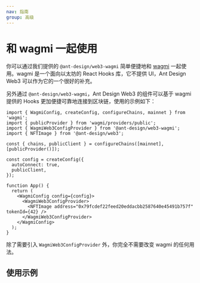 ```yaml
---
nav: 指南
group: 高级
---
```


# 和 wagmi 一起使用

你可以通过我们提供的 `@ant-design/web3-wagmi` 简单便捷地和 [wagmi](https://wagmi.sh/) 一起使用。wagmi 是一个面向以太坊的 React Hooks 库，它不提供 UI，Ant Design Web3 可以作为它的一个很好的补充。

另外通过 `@ant-design/web3-wagmi`，Ant Design Web3 的组件可以基于 wagmi 提供的 Hooks 更加便捷可靠地连接到区块链，使用的示例如下：

```tsx | pure
import { WagmiConfig, createConfig, configureChains, mainnet } from 'wagmi';
import { publicProvider } from 'wagmi/providers/public';
import { WagmiWeb3ConfigProvider } from '@ant-design/web3-wagmi';
import { NFTImage } from '@ant-design/web3';

const { chains, publicClient } = configureChains([mainnet], [publicProvider()]);

const config = createConfig({
  autoConnect: true,
  publicClient,
});

function App() {
  return (
    <WagmiConfig config={config}>
      <WagmiWeb3ConfigProvider>
        <NFTImage address="0x79fcdef22feed20eddacbb2587640e45491b757f" tokenId={42} />
      </WagmiWeb3ConfigProvider>
    </WagmiConfig>
  );
}
```

除了需要引入 `WagmiWeb3ConfigProvider` 外，你完全不需要改变 wagmi 的任何用法。

## 使用示例

<code src="../../packages/web3/src/connect-button/demos/wagmi.tsx"></code>

